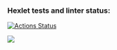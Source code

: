 ### Hexlet tests and linter status:
[![Actions Status](https://github.com/MaximMukhin/frontend-project-lvl1/workflows/hexlet-check/badge.svg)](https://github.com/MaximMukhin/frontend-project-lvl1/actions)

<a href="https://codeclimate.com/github/MaximMukhin/frontend-project-lvl1/maintainability"><img src="https://api.codeclimate.com/v1/badges/cabd361540119dd00ff7/maintainability" /></a>
